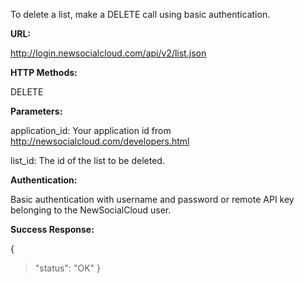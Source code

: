 To delete a list, make a DELETE call using basic authentication.

**URL:**

http://login.newsocialcloud.com/api/v2/list.json

**HTTP Methods:**

DELETE

**Parameters:**

<p>application_id: Your application id from <a href='http://newsocialcloud.com/developers.html'>http://newsocialcloud.com/developers.html</a></p>
<p>list_id: The id of the list to be deleted.</p>

**Authentication:**

Basic authentication with username and password or remote API key belonging to the NewSocialCloud user.

**Success Response:**

{
> "status": "OK"
}